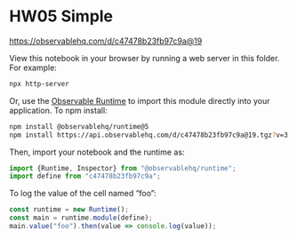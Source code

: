 # HW05 Simple

https://observablehq.com/d/c47478b23fb97c9a@19

View this notebook in your browser by running a web server in this folder. For
example:

~~~sh
npx http-server
~~~

Or, use the [Observable Runtime](https://github.com/observablehq/runtime) to
import this module directly into your application. To npm install:

~~~sh
npm install @observablehq/runtime@5
npm install https://api.observablehq.com/d/c47478b23fb97c9a@19.tgz?v=3
~~~

Then, import your notebook and the runtime as:

~~~js
import {Runtime, Inspector} from "@observablehq/runtime";
import define from "c47478b23fb97c9a";
~~~

To log the value of the cell named “foo”:

~~~js
const runtime = new Runtime();
const main = runtime.module(define);
main.value("foo").then(value => console.log(value));
~~~
